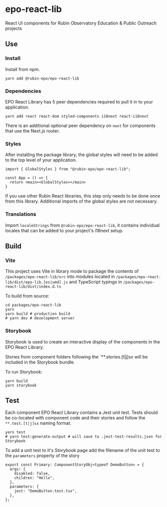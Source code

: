 # epo-react-lib

React UI components for Rubin Observatory Education & Public Outreach projects

## Use

### Install

Install from npm.

`yarn add @rubin-epo/epo-react-lib`

### Dependencies

EPO React Library has 5 peer dependencies required to pull it in to your application.

`yarn add react react-dom styled-components i18next react-i18next`

There is an additional optional peer dependency on `next` for components that use the Next.js router.

### Styles

After installing the package library, the global styles will need to be added to the top level of your application.

```
import { GlobalStyles } from "@rubin-epo/epo-react-lib";

const App = () => {
  return <main><GlobalStyles></main>
}
```

If you use other Rubin React libraries, this step only needs to be done once from this library. Additional imports of the global styles are not necessary.

### Translations

Import `localeStrings` from `@rubin-epo/epo-react-lib`, it contains individual locales that can be added to your project's i18next setup.

## Build

### Vite

This project uses Vite in library mode to package the contents of `/packages/epo-react-lib/src` into modules located in `/packages/epo-react-lib/dist/epo-lib.[es|umd].js` and TypeScript typings in `/packages/epo-react-lib/dist/index.d.ts`

To build from source:

```
cd packages/epo-react-lib
yarn
yarn build # production build
# yarn dev # development server
```

### Storybook

Storybook is used to create an interactive display of the components in the EPO React Library.

Stories from component folders following the `\*\*.stories.[t|j]sx will be included in the Storybook bundle.

To run Storybook:

```
yarn build
yarn storybook
```

## Test

Each component EPO React Library contains a Jest unit test. Tests should be co-located with component code and their stories and follow the `**.test.[t|j]sx` naming format.

```
yarn test
# yarn test:generate-output # will save to .jest-test-results.json for Storybook
```

To add a unit test to it's Storybook page add the filename of the unit test to the `parameters` property of the story

```
export const Primary: ComponentStoryObj<typeof DemoButton> = {
  args: {
    disabled: false,
    children: "Hello",
  },
  parameters: {
    jest: "DemoButton.test.tsx",
  },
};
```

